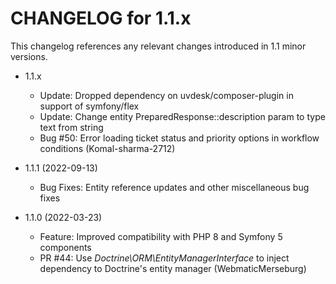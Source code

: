 CHANGELOG for 1.1.x
===================

This changelog references any relevant changes introduced in 1.1 minor versions.

* 1.1.x
    * Update: Dropped dependency on uvdesk/composer-plugin in support of symfony/flex
    * Update: Change entity PreparedResponse::description param to type text from string
    * Bug #50: Error loading ticket status and priority options in workflow conditions (Komal-sharma-2712)

* 1.1.1 (2022-09-13)
    * Bug Fixes: Entity reference updates and other miscellaneous bug fixes

* 1.1.0 (2022-03-23)
    * Feature: Improved compatibility with PHP 8 and Symfony 5 components
    * PR #44: Use *Doctrine\ORM\EntityManagerInterface* to inject dependency to Doctrine's entity manager (WebmaticMerseburg)
